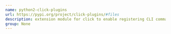 ```yaml
---
name: python2-click-plugins
url: https://pypi.org/project/click-plugins/#files
description: extension module for click to enable registering CLI commands via setuptools entry-points. URL : https://pypi.org/project/click-plugins/#files Groups : None
group: None
---
```

